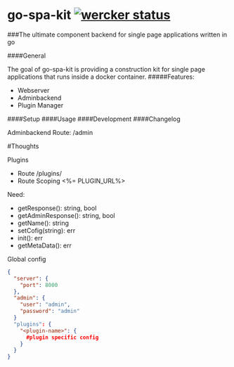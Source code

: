 # go-spa-kit [![wercker status](https://app.wercker.com/status/1b40701f67b072d03c5a3d174c46f8ab/m "wercker status")](https://app.wercker.com/project/bykey/1b40701f67b072d03c5a3d174c46f8ab)
###The ultimate component backend for single page applications written in go

####General

The goal of go-spa-kit is providing a construction kit for single page applications that runs inside a docker container.
#####Features:
* Webserver
* Adminbackend
* Plugin Manager

####Setup
####Usage
####Development
####Changelog


Adminbackend
Route: /admin


#Thoughts

Plugins

* Route /plugins/<plugin-name>
* Route Scoping <%= PLUGIN_URL%>

Need:
* getResponse(): string, bool
* getAdminResponse(): string, bool
* getName(): string
* setCofig(string): err
* init(): err
* getMetaData(): err


Global config
```json
{
  "server": {
    "port": 8000
  },
  "admin": {
    "user": "admin",
    "password": "admin"
  }
  "plugins": {
    "<plugin-name>": {
      #plugin specific config
    }
  }
}
```

